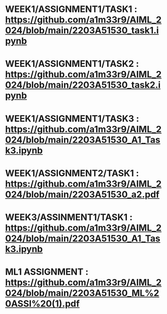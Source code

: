 # WEEK1/ASSIGNMENT1/TASK1 : https://github.com/a1m33r9/AIML_2024/blob/main/2203A51530_task1.ipynb
# WEEK1/ASSIGNMENT1/TASK2 : https://github.com/a1m33r9/AIML_2024/blob/main/2203A51530_task2.ipynb
# WEEK1/ASSIGNMENT1/TASK3 : https://github.com/a1m33r9/AIML_2024/blob/main/2203A51530_A1_Task3.ipynb
# WEEK1/ASSIGNMENT2/TASK1 : https://github.com/a1m33r9/AIML_2024/blob/main/2203A51530_a2.pdf
# WEEK3/ASSINMENT1/TASK1  : https://github.com/a1m33r9/AIML_2024/blob/main/2203A51530_A1_Task3.ipynb
# ML1 ASSIGNMENT : https://github.com/a1m33r9/AIML_2024/blob/main/2203A51530_ML%20ASSI%20(1).pdf
